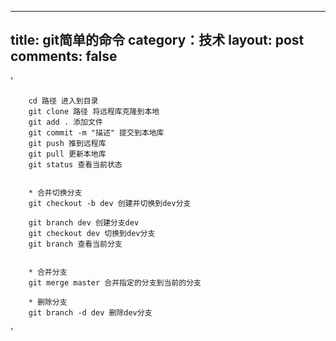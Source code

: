 
---
title: git简单的命令
category：技术
layout: post
comments: false
---




'


		cd 路径 进入到目录
		git clone 路径 将远程库克隆到本地
		git add . 添加文件
		git commit -m "描述" 提交到本地库
		git push 推到远程库
		git pull 更新本地库
		git status 查看当前状态
		
		
		* 合并切换分支
		git checkout -b dev 创建并切换到dev分支
		
		git branch dev 创建分支dev
		git checkout dev 切换到dev分支
		git branch 查看当前分支
		
		
		* 合并分支
		git merge master 合并指定的分支到当前的分支
		
		* 删除分支
		git branch -d dev 删除dev分支
	
	
	
'
